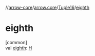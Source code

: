 //[arrow-core](../../../index.md)/[arrow.core](../index.md)/[Tuple16](index.md)/[eighth](eighth.md)

# eighth

[common]\
val [eighth](eighth.md): [H](index.md)
